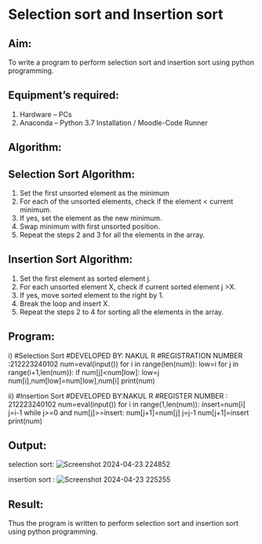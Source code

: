 # Selection sort and Insertion sort
## Aim:
To write a program to perform selection sort and insertion sort using python programming.
## Equipment’s required:
1.	Hardware – PCs
2.	Anaconda – Python 3.7 Installation / Moodle-Code Runner
## Algorithm:
## Selection Sort Algorithm:
1.	Set the first unsorted element as the minimum
2.	For each of the unsorted elements, check if the element < current minimum.
3.	If yes, set the element as the new minimum.
4.	Swap minimum with first unsorted position.
5.	Repeat the steps 2 and 3 for all the elements in the array.
## Insertion Sort Algorithm:
1.	Set the first element as sorted element j.
2.	For each unsorted element X, check if current sorted element j >X.
3.	If yes, move sorted element to the right by 1.
4.	Break the loop and insert X.
5.	Repeat the steps 2 to 4 for sorting all the elements in the array.
## Program:
i)	#Selection Sort
#DEVELOPED BY: NAKUL R
#REGISTRATION NUMBER :212223240102
num=eval(input())
for i in range(len(num)):
    low=i
    for j in range(i+1,len(num)):
        if num[j]<num[low]:
            low=j
    num[i],num[low]=num[low],num[i]
print(num)

ii)	#Insertion Sort
#DEVELOPED BY:NAKUL R
#REGISTER NUMBER : 212223240102
num=eval(input())
for i in range(1,len(num)):
    insert=num[i]
    j=i-1
    while j>=0 and num[j]>=insert:
        num[j+1]=num[j]
        j=j-1
    num[j+1]=insert
print(num)
## Output:
selection sort:
![Screenshot 2024-04-23 224852](https://github.com/Nakul1411/Sorting-Algorithms/assets/138849780/02f58e4a-39f4-43e4-ab93-4b02494fe8d4)

insertion sort :
![Screenshot 2024-04-23 225255](https://github.com/Nakul1411/Sorting-Algorithms/assets/138849780/06e8b2d7-c4e6-449b-a7d7-ce77fa676580)



## Result:
Thus the program is written to perform selection sort and insertion sort using python programming.
